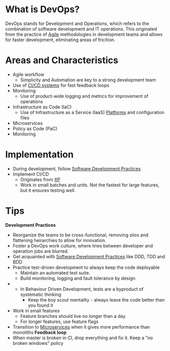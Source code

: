 # What is DevOps?
DevOps stands for Development and Operations, which refers to the combination of software development and IT operations. This originated from the practice of [Agile](../../../Business%20and%20Finance/Company%20Management/Project%20Management/Methods/Agile%20Methodology/Agile.md) methodologies in development teams and allows for faster development, eliminating areas of fricition.

# Areas and Characteristics
- Agile workflow
	- Simplicity and Automation are key to a strong development team
- Use of [CI/CD systems](Continuous%20Integration%20and%20Deployment/Continuous%20Integration,%20Delivery%20and%20Deployment.md) for fast feedback loops
- Monitoring
	- Use of product-wide logging and metrics for improvement of operations
- Infrastructure as Code (IaC)
	- Use of Infrastructure as a Service (IaaS) [Platforms](Cloud%20Computing/Infrastructure%20as%20a%20Service.md) and configuration files
- Microservices
- Policy as Code (PaC)
- Monitoring

# Implementation
- During development, follow [Software Development Practices](Software%20Development%20Practices.md)
- Implement CI/CD
	- Originates from [XP](../../../Business%20and%20Finance/Company%20Management/Project%20Management/Methods/Agile%20Methodology/Extreme%20Programming.md)
	- Work in small batches and units. Not the fastest for large features, but it ensures testing well.

# Tips
**Development Practices**
- Reorganize the teams to be cross-functional, removing silos and flattening heirarchies to allow for innovation.
- Foster a DevOps work culture, where lines between developer and operation jobs are blurred.
- Get acquainted with [Software Development Practices](Software%20Development%20Practices.md) like DDD, TDD and BDD
- Practice test-driven development to always keep the code deployable
	- Maintain an automated test suite.
	- Build monitoring, logging and fault tolerance by design
- - In Behaviour Driven Development, tests are a byproduct of systematic thinking
	- Keep the boy scout mentality - always leave the code better than you found it
- Work in small features
	- Feature branches should live no longer than a day
	- For longer features, use feature flags
- Transition to [Microservices](Microservices.md) when it gives more performance than monoliths
**Feedback loop**
- When master is broken in CI, drop everything and fix it. Keep a "no broken windows" policy

